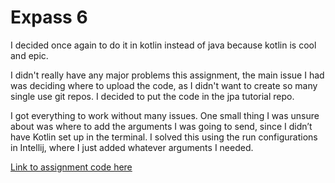 # Expass 6

I decided once again to do it in kotlin instead of java because kotlin is cool and epic.

I didn't really have any major problems this assignment, the main issue I had was deciding where to upload the code, 
as I didn't want to create so many single use git repos. 
I decided to put the code in the jpa tutorial repo.

I got everything to work without many issues.
One small thing I was unsure about was where to add the arguments I was going to send, since I didn’t have Kotlin set up in the terminal.
I solved this using the run configurations in Intellij, where I just added whatever arguments I needed.

[Link to assignment code here](https://github.com/Krissibro/dat250-jpa-tutorial/tree/master/src/main/java/no/hvl/dat250/jpa/tutorial/rabbitmqstuff)


